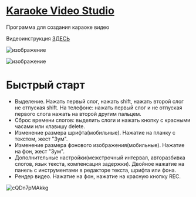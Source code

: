 # [Karaoke Video Studio](https://xxxform.github.io/KaraokeVideoStudio/)

Программа для создания караоке видео

Видеоинструкция [ЗДЕСЬ](https://youtu.be/qXU6qw-cYpY?si=9ECSbcxdrLKWJDrO)

![изображение](https://github.com/xxxform/KaraokeVideoStudio/assets/26012820/87d36ade-8e7e-4ccf-a04f-f5180a688b0b)

![изображение](https://github.com/xxxform/KaraokeVideoStudio/assets/26012820/03b907a6-27bd-4f43-a3ae-16a59a55cf6e)

# Быстрый старт
- Выделение. Нажать первый слог, нажать shift, нажать второй слог не отпуская shift. На телефоне: нажать первый слог и не отпуская первого слога нажать на второй другим пальцем.
- Сброс времени слогов: выделить слоги и нажать кнопку с красными часами или клавишу delete. 
- Изменение размера шрифта(мобильные). Нажатие на планку с текстом, жест "Зум".
- Изменение размера фонового изображения(мобильные). Нажатие на фон, жест "Зум".
- Дополнительные настройки(межстрочный интервал, авторазбивка слогов, язык текста, компенсация задержки). Двойное нажатие на панель с инструментами в редакторе текста, шрифта или фона.
- Рендер видео. Нажатие на фон, нажатие на красную кнопку REC.

![cQDn7pMAkkg](https://github.com/xxxform/KaraokeVideoStudio/assets/26012820/14011f5d-5eaa-444c-b9f2-87913bebc7f6)
